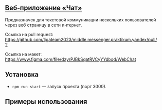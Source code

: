 ## <a href="https://dazzling-joliot-d2c9ee.netlify.app/">Веб-приложение «Чат»</a>

Предназначен для текстовой коммуникации нескольких пользователей через веб страницу в сети интернет.

Ссылка на pull request: https://github.com/ligateam2023/middle.messenger.praktikum.yandex/pull/2

Cсылка на макет: https://www.figma.com/file/dzyrPJBkSqatRVCyYYdbod/WebChat

## Установка

- `npm run start` — запуск проекта (порт 3000).

## **Примеры использования**
